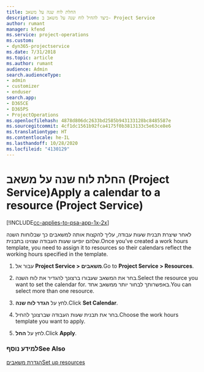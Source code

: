 ```yaml
---
title: החלת לוח שנה על משאב
description: כיצד להחיל לוח שנה על משאב ב- Project Service
author: rumant
manager: kfend
ms.service: project-operations
ms.custom:
- dyn365-projectservice
ms.date: 7/31/2018
ms.topic: article
ms.author: rumant
audience: Admin
search.audienceType:
- admin
- customizer
- enduser
search.app:
- D365CE
- D365PS
- ProjectOperations
ms.openlocfilehash: 4878d806dc2633bd2585b943133128bc8485587e
ms.sourcegitcommit: 4cf1dc1561b92fca4175f0b3813133c5e63ce8e6
ms.translationtype: HT
ms.contentlocale: he-IL
ms.lasthandoff: 10/28/2020
ms.locfileid: "4130129"
---
```

# <a name="apply-a-calendar-to-a-resource-project-service"></a><span data-ttu-id="9f2f8-103">החלת לוח שנה על משאב (Project Service)</span><span class="sxs-lookup"><span data-stu-id="9f2f8-103">Apply a calendar to a resource (Project Service)</span></span>

[!INCLUDE[cc-applies-to-psa-app-1x-2x](../includes/cc-applies-to-psa-app-1x-2x.md)]

<span data-ttu-id="9f2f8-104">לאחר שיצרת תבנית שעות עבודה, עליך להקצות אותה למשאבים כך שבלוחות השנה שלהם יופיעו שעות העבודה שצוינו בתבנית.</span><span class="sxs-lookup"><span data-stu-id="9f2f8-104">Once you’ve created a work hours template, you need to assign it to resources so their calendars reflect the working hours specified in the template.</span></span>  
  
1.  <span data-ttu-id="9f2f8-105">עבור אל **Project Service > משאבים**.</span><span class="sxs-lookup"><span data-stu-id="9f2f8-105">Go to **Project Service > Resources**.</span></span>  
  
2.  <span data-ttu-id="9f2f8-106">בחר את המשאב שעבורו ברצונך להגדיר את לוח השנה.</span><span class="sxs-lookup"><span data-stu-id="9f2f8-106">Select the resource you want to set the calendar for.</span></span> <span data-ttu-id="9f2f8-107">באפשרותך לבחור יותר ממשאב אחד.</span><span class="sxs-lookup"><span data-stu-id="9f2f8-107">You can select more than one resource.</span></span>  
  
3.  <span data-ttu-id="9f2f8-108">לחץ על **הגדר לוח שנה**.</span><span class="sxs-lookup"><span data-stu-id="9f2f8-108">Click **Set Calendar**.</span></span>  
  
4.  <span data-ttu-id="9f2f8-109">בחר את תבנית שעות העבודה שברצונך להחיל.</span><span class="sxs-lookup"><span data-stu-id="9f2f8-109">Choose the work hours template you want to apply.</span></span>  
  
5.  <span data-ttu-id="9f2f8-110">לחץ על **החל**.</span><span class="sxs-lookup"><span data-stu-id="9f2f8-110">Click **Apply**.</span></span>  
  
### <a name="see-also"></a><span data-ttu-id="9f2f8-111">למידע נוסף</span><span class="sxs-lookup"><span data-stu-id="9f2f8-111">See Also</span></span>  
 [<span data-ttu-id="9f2f8-112">הגדרת משאבים</span><span class="sxs-lookup"><span data-stu-id="9f2f8-112">Set up resources</span></span>](../psa/set-up-resources.md)

